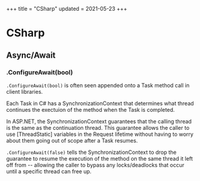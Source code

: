 +++
title = "CSharp"
updated = 2021-05-23
+++

# CSharp

## Async/Await

### .ConfigureAwait(bool)

`.ConfigureAwait(bool)` is often seen appended onto a Task method call in client libraries.

Each Task in C# has a SynchronizationContext that determines what thread continues the exectuion of the method when the Task is completed.

In ASP.NET, the SynchronizationContext guarantees that the calling thread is the same as the continuation thread. This guarantee allows the caller to use [ThreadStatic] variables in the Request lifetime without having to worry about them going out of scope after a Task resumes.

`.ConfigureAwait(false)` tells the SynchronizationContext to drop the guarantee to resume the execution of the method on the same thread it left off from -- allowing the caller to bypass any locks/deadlocks that occur until a specific thread can free up.
